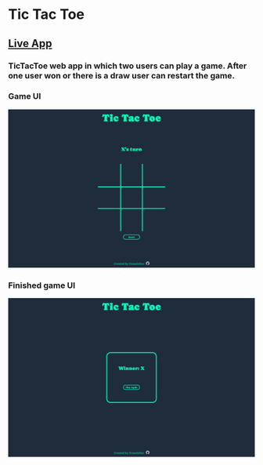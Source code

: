 # Tic Tac Toe

## [Live App](https://franekdev.github.io/tic_tac_toe/)

### TicTacToe web app in which two users can play a game. After one user won or there is a draw user can restart the game.

### Game UI
![Game UI](./Images/game.png)

### Finished game UI
![Game finished](./Images/xWon.png)
